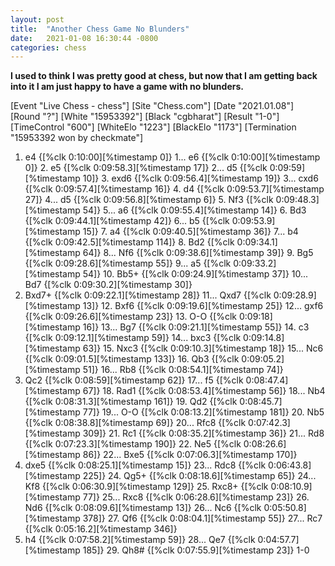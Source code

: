 ```yaml
---
layout: post
title:  "Another Chess Game No Blunders"
date:   2021-01-08 16:30:44 -0800
categories: chess
---
```


**I used to think I was pretty good at chess, but now that I am getting back into it I am just happy to have a game
with no blunders.**

<link rel="stylesheet" type="text/css" href="https://pgn.chessbase.com/CBReplay.css"/>
<script src="https://pgn.chessbase.com/jquery-3.0.0.min.js"></script>
<script src="https://pgn.chessbase.com/cbreplay.js" type="text/javascript"></script>

<div class="cbreplay">

[Event "Live Chess - chess"]
[Site "Chess.com"]
[Date "2021.01.08"]
[Round "?"]
[White "15953392"]
[Black "cgbharat"]
[Result "1-0"]
[TimeControl "600"]
[WhiteElo "1223"]
[BlackElo "1173"]
[Termination "15953392 won by checkmate"]

1. e4 {[%clk 0:10:00][%timestamp 0]} 1... e6 {[%clk 0:10:00][%timestamp 0]} 2.
e5 {[%clk 0:09:58.3][%timestamp 17]} 2... d5 {[%clk 0:09:59][%timestamp 10]} 3.
exd6 {[%clk 0:09:56.4][%timestamp 19]} 3... cxd6 {[%clk 0:09:57.4][%timestamp
16]} 4. d4 {[%clk 0:09:53.7][%timestamp 27]} 4... d5 {[%clk
0:09:56.8][%timestamp 6]} 5. Nf3 {[%clk 0:09:48.3][%timestamp 54]} 5... a6
{[%clk 0:09:55.4][%timestamp 14]} 6. Bd3 {[%clk 0:09:44.1][%timestamp 42]} 6...
b5 {[%clk 0:09:53.9][%timestamp 15]} 7. a4 {[%clk 0:09:40.5][%timestamp 36]}
7... b4 {[%clk 0:09:42.5][%timestamp 114]} 8. Bd2 {[%clk 0:09:34.1][%timestamp
64]} 8... Nf6 {[%clk 0:09:38.6][%timestamp 39]} 9. Bg5 {[%clk
0:09:28.6][%timestamp 55]} 9... a5 {[%clk 0:09:33.2][%timestamp 54]} 10. Bb5+
{[%clk 0:09:24.9][%timestamp 37]} 10... Bd7 {[%clk 0:09:30.2][%timestamp 30]}
11. Bxd7+ {[%clk 0:09:22.1][%timestamp 28]} 11... Qxd7 {[%clk
0:09:28.9][%timestamp 13]} 12. Bxf6 {[%clk 0:09:19.6][%timestamp 25]} 12... gxf6
{[%clk 0:09:26.6][%timestamp 23]} 13. O-O {[%clk 0:09:18][%timestamp 16]} 13...
Bg7 {[%clk 0:09:21.1][%timestamp 55]} 14. c3 {[%clk 0:09:12.1][%timestamp 59]}
14... bxc3 {[%clk 0:09:14.8][%timestamp 63]} 15. Nxc3 {[%clk
0:09:10.3][%timestamp 18]} 15... Nc6 {[%clk 0:09:01.5][%timestamp 133]} 16. Qb3
{[%clk 0:09:05.2][%timestamp 51]} 16... Rb8 {[%clk 0:08:54.1][%timestamp 74]}
17. Qc2 {[%clk 0:08:59][%timestamp 62]} 17... f5 {[%clk 0:08:47.4][%timestamp
67]} 18. Rad1 {[%clk 0:08:53.4][%timestamp 56]} 18... Nb4 {[%clk
0:08:31.3][%timestamp 161]} 19. Qd2 {[%clk 0:08:45.7][%timestamp 77]} 19... O-O
{[%clk 0:08:13.2][%timestamp 181]} 20. Nb5 {[%clk 0:08:38.8][%timestamp 69]}
20... Rfc8 {[%clk 0:07:42.3][%timestamp 309]} 21. Rc1 {[%clk
0:08:35.2][%timestamp 36]} 21... Rd8 {[%clk 0:07:23.3][%timestamp 190]} 22. Ne5
{[%clk 0:08:26.6][%timestamp 86]} 22... Bxe5 {[%clk 0:07:06.3][%timestamp 170]}
23. dxe5 {[%clk 0:08:25.1][%timestamp 15]} 23... Rdc8 {[%clk
0:06:43.8][%timestamp 225]} 24. Qg5+ {[%clk 0:08:18.6][%timestamp 65]} 24... Kf8
{[%clk 0:06:30.9][%timestamp 129]} 25. Rxc8+ {[%clk 0:08:10.9][%timestamp 77]}
25... Rxc8 {[%clk 0:06:28.6][%timestamp 23]} 26. Nd6 {[%clk
0:08:09.6][%timestamp 13]} 26... Nc6 {[%clk 0:05:50.8][%timestamp 378]} 27. Qf6
{[%clk 0:08:04.1][%timestamp 55]} 27... Rc7 {[%clk 0:05:16.2][%timestamp 346]}
28. h4 {[%clk 0:07:58.2][%timestamp 59]} 28... Qe7 {[%clk 0:04:57.7][%timestamp
185]} 29. Qh8# {[%clk 0:07:55.9][%timestamp 23]} 1-0
</div>